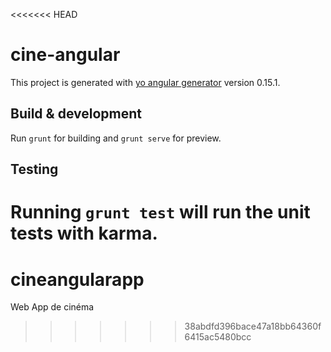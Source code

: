 <<<<<<< HEAD
# cine-angular

This project is generated with [yo angular generator](https://github.com/yeoman/generator-angular)
version 0.15.1.

## Build & development

Run `grunt` for building and `grunt serve` for preview.

## Testing

Running `grunt test` will run the unit tests with karma.
=======
# cineangularapp
Web App de cinéma
>>>>>>> 38abdfd396bace47a18bb64360f6415ac5480bcc
